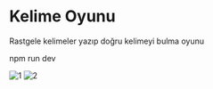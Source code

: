 # Kelime Oyunu
 Rastgele kelimeler yazıp doğru kelimeyi bulma oyunu
 
npm run dev

![1](https://github.com/Vol4tile/Kelime-Oyunu/assets/104697209/e9db5d6d-5c54-4d08-960c-e52e3cb02119)
![2](https://github.com/Vol4tile/Kelime-Oyunu/assets/104697209/34bbc7d5-6ad4-48b3-b7ba-cf4566a2a140)
